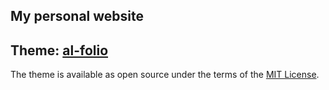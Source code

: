 ## My personal website
## Theme: [al-folio](https://github.com/alshedivat/al-folio)

The theme is available as open source under the terms of the [MIT License](https://opensource.org/licenses/MIT).